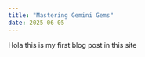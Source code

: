 ```yaml
---
title: "Mastering Gemini Gems"
date: 2025-06-05
---
```


Hola this is my first blog post in this site
